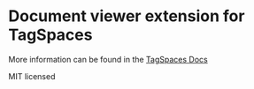# Document viewer extension for TagSpaces

More information can be found in the [TagSpaces Docs](https://docs.tagspaces.org/extensions/document-viewer)

MIT licensed
